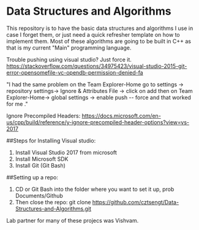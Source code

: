 # Data Structures and Algorithms

This repository is to have the basic data structures and algorithms I use in case I forget them, or just need a quick refresher template on how to implement them.
Most of these algorithms are going to be built in C++ as that is my current "Main" programming language.


Trouble pushing using visual studio? Just force it.
https://stackoverflow.com/questions/34975423/visual-studio-2015-git-error-opensomefile-vc-opendb-permission-denied-fa

"I had the same problem on the Team Explorer-Home go to settings -> repository settings-> Ignore & Attributes File -> click on add then on Team Explorer-Home-> global settings -> enable push -- force and that worked for me ."

Ignore Precompiled Headers: https://docs.microsoft.com/en-us/cpp/build/reference/y-ignore-precompiled-header-options?view=vs-2017

##Steps for Installing Visual studio:
1) Install Visual Studio 2017 from microsoft
2) Install Microsoft SDK
3) Install Git (Git Bash)

##Setting up a repo:
1) CD or Git Bash into the folder where you want to set it up, prob Documents/Github
2) Then close the repo: git clone https://github.com/cztsengt/Data-Structures-and-Algorithms.git

Lab partner for many of these projecs was Vishvam.
